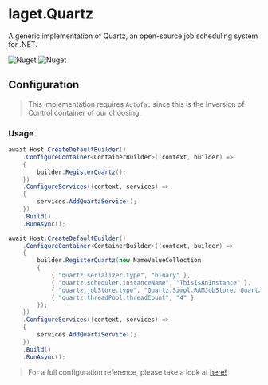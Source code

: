 ﻿# laget.Quartz
A generic implementation of Quartz, an open-source job scheduling system for .NET.

![Nuget](https://img.shields.io/nuget/v/laget.Quartz)
![Nuget](https://img.shields.io/nuget/dt/laget.Quartz)

## Configuration
> This implementation requires `Autofac` since this is the Inversion of Control container of our choosing.

### Usage
```c#
await Host.CreateDefaultBuilder()
    .ConfigureContainer<ContainerBuilder>((context, builder) =>
    {
        builder.RegisterQuartz();
    })
    .ConfigureServices((context, services) =>
    {
        services.AddQuartzService();
    })
    .Build()
    .RunAsync();
```
```c#
await Host.CreateDefaultBuilder()
    .ConfigureContainer<ContainerBuilder>((context, builder) =>
    {
        builder.RegisterQuartz(new NameValueCollection
        {
            { "quartz.serializer.type", "binary" },
            { "quartz.scheduler.instanceName", "ThisIsAnInstance" },
            { "quartz.jobStore.type", "Quartz.Simpl.RAMJobStore, Quartz" },
            { "quartz.threadPool.threadCount", "4" }
        });
    })
    .ConfigureServices((context, services) =>
    {
        services.AddQuartzService();
    })
    .Build()
    .RunAsync();
```

> For a full configuration reference, please take a look at [here!](https://www.quartz-scheduler.net/documentation/quartz-3.x/configuration/reference.html#main-configuration)